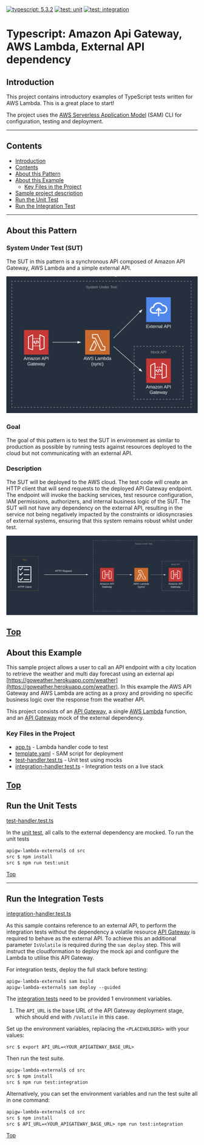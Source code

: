 [![typescript: 5.3.2](https://badgen.net/badge/Built%20With/TypeScript/blue9)](https://badgen.net/badge/Built%20With/TypeScript/blue9)
[![test: unit](https://img.shields.io/badge/Test-Unit-blue)](https://img.shields.io/badge/Test-Unit-blue)
[![test: integration](https://img.shields.io/badge/Test-Integration-yellow)](https://img.shields.io/badge/Test-Integration-yellow)

# Typescript: Amazon Api Gateway, AWS Lambda, External API dependency

## Introduction

This project contains introductory examples of TypeScript tests written for AWS Lambda. This is a great place to start!

The project uses the [AWS Serverless Application Model](https://docs.aws.amazon.com/serverless-application-model/latest/developerguide/what-is-sam.html) (SAM) CLI for configuration, testing and deployment.

---

## Contents

- [Introduction](#introduction)
- [Contents](#contents)
- [About this Pattern](#about-this-pattern)
- [About this Example](#about-this-example)
  - [Key Files in the Project](#key-files-in-the-project)
- [Sample project description](#sample-project-description)
- [Run the Unit Test](#run-the-unit-test)
- [Run the Integration Test](#run-the-integration-test)

---

## About this Pattern

### System Under Test (SUT)

The SUT in this pattern is a synchronous API composed of Amazon API Gateway, AWS Lambda and a simple external API.

![System Under Test (SUT)](img/system-under-test.png)

### Goal

The goal of this pattern is to test the SUT in environment as similar to production as possible by running tests against resources deployed to the cloud but not communicating with an external API.

### Description

The SUT will be deployed to the AWS cloud. The test code will create an HTTP client that will send requests to the deployed API Gateway endpoint. The endpoint will invoke the backing services, test resource configuration, IAM permissions, authorizers, and internal business logic of the SUT. The SUT will not have any dependency on the external API, resulting in the service not being negatively impacted by the constraints or idiosyncrasies of external systems, ensuring that this system remains robust whilst under test.

![System Under Test Description (SUT)](img/system-under-test-description.png)

## [Top](#contents)

## About this Example

This sample project allows a user to call an API endpoint with a city location to retrieve the weather and multi day forecast using an external api [https://goweather.herokuapp.com/weather](https://goweather.herokuapp.com/weather). In this example the AWS API Gateway and AWS Lambda are acting as a proxy and providing no specific business logic over the response from the weather API.

This project consists of an [API Gateway](https://aws.amazon.com/api-gateway/), a single [AWS Lambda](https://aws.amazon.com/lambda) function, and an [API Gateway](https://aws.amazon.com/api-gateway/) mock of the external dependency.

### Key Files in the Project

- [app.ts](src/app.ts) - Lambda handler code to test
- [template.yaml](template.yaml) - SAM script for deployment
- [test-handler.test.ts](src/tests/unit/test-handler.test.ts) - Unit test using mocks
- [integration-handler.test.ts](src/tests/integration/integration-handler.test.ts) - Integration tests on a live stack

## [Top](#contents)

## Run the Unit Tests

[test-handler.test.ts](src/tests/unit/test-handler.test.ts)

In the [unit test](src/tests/unit/test-handler.test.ts#L44), all calls to the external dependency are mocked.
To run the unit tests

```shell
apigw-lambda-external$ cd src
src $ npm install
src $ npm run test:unit
```

[Top](#contents)

---

## Run the Integration Tests

[integration-handler.test.ts](src/tests/integration/integration-handler.test.ts)

As this sample contains reference to an external API, to perform the integration tests without the dependency a volatile resource [API Gateway](https://aws.amazon.com/api-gateway/) is required to behave as the external API. To achieve this an additional parameter `IsVolatile` is required during the `sam deploy` step. This will instruct the cloudformation to deploy the mock api and configure the Lambda to utilise this API Gateway.

For integration tests, deploy the full stack before testing:

```shell
apigw-lambda-external$ sam build
apigw-lambda-external$ sam deploy --guided
```

The [integration tests](src/tests/integration/integration-handler.test.ts) need to be provided 1 environment variables.

1. The `API_URL` is the base URL of the API Gateway deployment stage, which should end with `/Volatile` in this case.

Set up the environment variables, replacing the `<PLACEHOLDERS>` with your values:

```shell
src $ export API_URL=<YOUR_APIGATEWAY_BASE_URL>
```

Then run the test suite.

```shell
apigw-lambda-external$ cd src
src $ npm install
src $ npm run test:integration
```

Alternatively, you can set the environment variables and run the test suite all in one command:

```shell
apigw-lambda-external$ cd src
src $ npm install
src $ API_URL=<YOUR_APIGATEWAY_BASE_URL> npm run test:integration
```

[Top](#contents)
